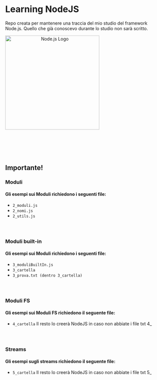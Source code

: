 # Learning NodeJS

Repo creata per mantenere una traccia del mio studio del framework Node.js. Quello che già conoscevo durante lo studio non sarà scritto.

<div align="center" style="width: 300px;">
  <img src="https://upload.wikimedia.org/wikipedia/commons/d/d9/Node.js_logo.svg" alt="Node.js Logo" width="300px"/>
</div>

<h3></h3>
<br>

<h3></h3>
<br>

## Importante!
### Moduli
#### Gli esempi sui Moduli richiedono i seguenti file:
- `2_moduli.js`
- `2_nomi.js`
- `2_utils.js`

<h3></h3>
<br>

### Moduli built-in
#### Gli esempi sui Moduli richiedono i seguenti file:
- `3_moduliBuiltIn.js`
- `3_cartella`
- `3_prova.txt (dentro 3_cartella)`

<h3></h3>
<br>

### Moduli FS
#### Gli esempi sui Moduli FS richiedono il seguente file:
- `4_cartella`
Il resto lo creerà NodeJS in caso non abbiate i file txt 4_

<h3></h3>
<br>

### Streams
#### Gli esempi sugli streams richiedono il seguente file:
- `5_cartella`
Il resto lo creerà NodeJS in caso non abbiate i file txt 5_
